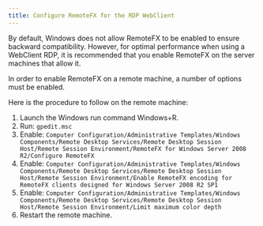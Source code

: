 ```yaml
---
title: Configure RemoteFX for the RDP WebClient
---
```

By default, Windows does not allow RemoteFX to be enabled to ensure backward compatibility. However, for optimal performance when using a WebClient RDP, it is recommended that you enable RemoteFX on the server machines that allow it.  

In order to enable RemoteFX on a remote machine, a number of options must be enabled.  

Here is the procedure to follow on the remote machine:  

1. Launch the Windows run command Windows+R.
1. Run: `gpedit.msc`
1. Enable: `Computer Configuration/Administrative Templates/Windows Components/Remote Desktop Services/Remote Desktop Session Host/Remote Session Environment/RemoteFX for Windows Server 2008 R2/Configure RemoteFX`
1. Enable: `Computer Configuration/Administrative Templates/Windows Components/Remote Desktop Services/Remote Desktop Session Host/Remote Session Environment/Enable RemoteFX encoding for RemoteFX clients designed for Windows Server 2008 R2 SP1`
1. Enable: `Computer Configuration/Administrative Templates/Windows Components/Remote Desktop Services/Remote Desktop Session Host/Remote Session Environment/Limit maximum color depth`
1. Restart the remote machine.